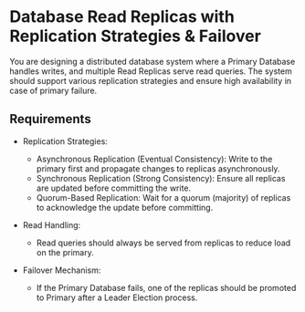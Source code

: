 # Database Read Replicas with Replication Strategies & Failover

You are designing a distributed database system where a Primary Database handles writes, and multiple Read Replicas serve read queries. The system should support various replication strategies and ensure high availability in case of primary failure.

## Requirements
- Replication Strategies:
  * Asynchronous Replication (Eventual Consistency): Write to the primary first and propagate changes to replicas asynchronously.
  * Synchronous Replication (Strong Consistency): Ensure all replicas are updated before committing the write.
  * Quorum-Based Replication: Wait for a quorum (majority) of replicas to acknowledge the update before committing.

- Read Handling:
  * Read queries should always be served from replicas to reduce load on the primary.

- Failover Mechanism:
  * If the Primary Database fails, one of the replicas should be promoted to Primary after a Leader Election process.
